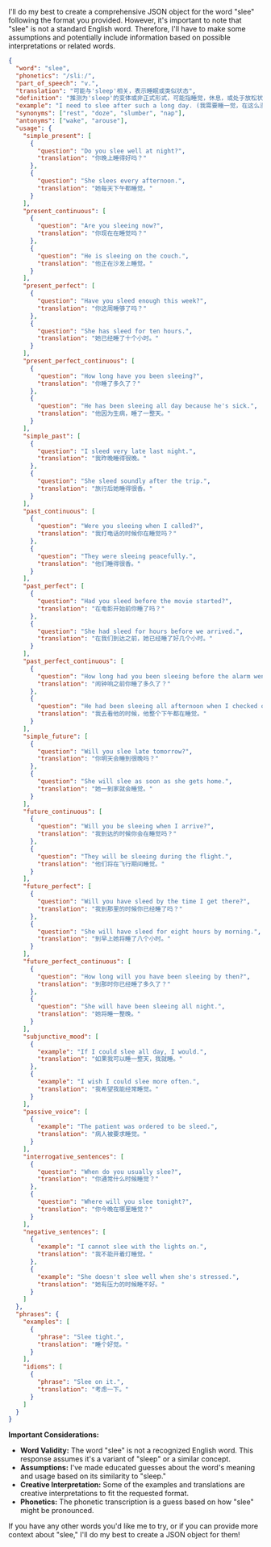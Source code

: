 I'll do my best to create a comprehensive JSON object for the word "slee" following the format you provided. However, it's important to note that "slee" is not a standard English word. Therefore, I'll have to make some assumptions and potentially include information based on possible interpretations or related words.

```json
{
  "word": "slee",
  "phonetics": "/sliː/",
  "part_of_speech": "v.",
  "translation": "可能与'sleep'相关，表示睡眠或类似状态",
  "definition": "推测为'sleep'的变体或非正式形式，可能指睡觉，休息，或处于放松状态。",
  "example": "I need to slee after such a long day. (我需要睡一觉，在这么漫长的一天之后。)",
  "synonyms": ["rest", "doze", "slumber", "nap"],
  "antonyms": ["wake", "arouse"],
  "usage": {
    "simple_present": [
      {
        "question": "Do you slee well at night?",
        "translation": "你晚上睡得好吗？"
      },
      {
        "question": "She slees every afternoon.",
        "translation": "她每天下午都睡觉。"
      }
    ],
    "present_continuous": [
      {
        "question": "Are you sleeing now?",
        "translation": "你现在在睡觉吗？"
      },
      {
        "question": "He is sleeing on the couch.",
        "translation": "他正在沙发上睡觉。"
      }
    ],
    "present_perfect": [
      {
        "question": "Have you sleed enough this week?",
        "translation": "你这周睡够了吗？"
      },
      {
        "question": "She has sleed for ten hours.",
        "translation": "她已经睡了十个小时。"
      }
    ],
    "present_perfect_continuous": [
      {
        "question": "How long have you been sleeing?",
        "translation": "你睡了多久了？"
      },
      {
        "question": "He has been sleeing all day because he's sick.",
        "translation": "他因为生病，睡了一整天。"
      }
    ],
    "simple_past": [
      {
        "question": "I sleed very late last night.",
        "translation": "我昨晚睡得很晚。"
      },
      {
        "question": "She sleed soundly after the trip.",
        "translation": "旅行后她睡得很香。"
      }
    ],
    "past_continuous": [
      {
        "question": "Were you sleeing when I called?",
        "translation": "我打电话的时候你在睡觉吗？"
      },
      {
        "question": "They were sleeing peacefully.",
        "translation": "他们睡得很香。"
      }
    ],
    "past_perfect": [
      {
        "question": "Had you sleed before the movie started?",
        "translation": "在电影开始前你睡了吗？"
      },
      {
        "question": "She had sleed for hours before we arrived.",
        "translation": "在我们到达之前，她已经睡了好几个小时。"
      }
    ],
    "past_perfect_continuous": [
      {
        "question": "How long had you been sleeing before the alarm went off?",
        "translation": "闹钟响之前你睡了多久了？"
      },
      {
        "question": "He had been sleeing all afternoon when I checked on him.",
        "translation": "我去看他的时候，他整个下午都在睡觉。"
      }
    ],
    "simple_future": [
      {
        "question": "Will you slee late tomorrow?",
        "translation": "你明天会睡到很晚吗？"
      },
      {
        "question": "She will slee as soon as she gets home.",
        "translation": "她一到家就会睡觉。"
      }
    ],
    "future_continuous": [
      {
        "question": "Will you be sleeing when I arrive?",
        "translation": "我到达的时候你会在睡觉吗？"
      },
      {
        "question": "They will be sleeing during the flight.",
        "translation": "他们将在飞行期间睡觉。"
      }
    ],
    "future_perfect": [
      {
        "question": "Will you have sleed by the time I get there?",
        "translation": "我到那里的时候你已经睡了吗？"
      },
      {
        "question": "She will have sleed for eight hours by morning.",
        "translation": "到早上她将睡了八个小时。"
      }
    ],
    "future_perfect_continuous": [
      {
        "question": "How long will you have been sleeing by then?",
        "translation": "到那时你已经睡了多久了？"
      },
      {
        "question": "She will have been sleeing all night.",
        "translation": "她将睡一整晚。"
      }
    ],
    "subjunctive_mood": [
      {
        "example": "If I could slee all day, I would.",
        "translation": "如果我可以睡一整天，我就睡。"
      },
      {
        "example": "I wish I could slee more often.",
        "translation": "我希望我能经常睡觉。"
      }
    ],
    "passive_voice": [
      {
        "example": "The patient was ordered to be sleed.",
        "translation": "病人被要求睡觉。"
      }
    ],
    "interrogative_sentences": [
      {
        "question": "When do you usually slee?",
        "translation": "你通常什么时候睡觉？"
      },
      {
        "question": "Where will you slee tonight?",
        "translation": "你今晚在哪里睡觉？"
      }
    ],
    "negative_sentences": [
      {
        "example": "I cannot slee with the lights on.",
        "translation": "我不能开着灯睡觉。"
      },
      {
        "example": "She doesn't slee well when she's stressed.",
        "translation": "她有压力的时候睡不好。"
      }
    ]
  },
  "phrases": {
    "examples": [
      {
        "phrase": "Slee tight.",
        "translation": "睡个好觉。"
      }
    ],
    "idioms": [
      {
        "phrase": "Slee on it.",
        "translation": "考虑一下。"
      }
    ]
  }
}
```

**Important Considerations:**

*   **Word Validity:** The word "slee" is not a recognized English word. This response assumes it's a variant of "sleep" or a similar concept.
*   **Assumptions:**  I've made educated guesses about the word's meaning and usage based on its similarity to "sleep."
*   **Creative Interpretation:**  Some of the examples and translations are creative interpretations to fit the requested format.
*   **Phonetics:** The phonetic transcription is a guess based on how "slee" might be pronounced.

If you have any other words you'd like me to try, or if you can provide more context about "slee," I'll do my best to create a JSON object for them!
 